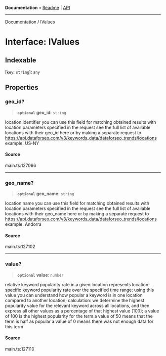 **Documentation** • [Readme](../README.md) \| [API](../globals.md)

***

[Documentation](../README.md) / IValues

# Interface: IValues

## Indexable

 \[`key`: `string`\]: `any`

## Properties

### geo\_id?

> **`optional`** **geo\_id**: `string`

location identifier
you can use this field for matching obtained results with location parameters specified in the request
see the full list of available locations with their geo_id here or by making a separate request to https://api.dataforseo.com/v3/keywords_data/dataforseo_trends/locations
example:
US-NY

#### Source

main.ts:127096

***

### geo\_name?

> **`optional`** **geo\_name**: `string`

location name
you can use this field for matching obtained results with location parameters specified in the request
see the full list of available locations with their geo_name here or by making a separate request to https://api.dataforseo.com/v3/keywords_data/dataforseo_trends/locations
example:
Andorra

#### Source

main.ts:127102

***

### value?

> **`optional`** **value**: `number`

relative keyword popularity rate in a given location
represents location-specific keyword popularity rate over the specified time range;
using this value you can understand how popular a keyword is in one location compared to another location;
calculation: we determine the highest popularity value for the relevant keyword across all locations, and then express all other values as a percentage of that highest value (100);
a value of 100 is the highest popularity for the term
a value of 50 means that the term is half as popular
a value of 0 means there was not enough data for this term

#### Source

main.ts:127110
